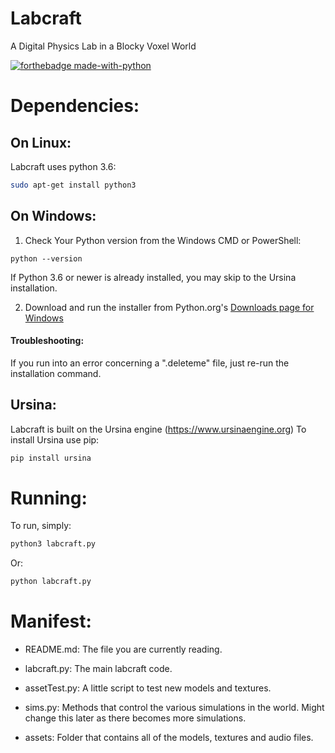 # Labcraft
A Digital Physics Lab in a Blocky Voxel World

[![forthebadge made-with-python](http://ForTheBadge.com/images/badges/made-with-python.svg)](https://www.python.org/)


# Dependencies:
## On Linux: 
Labcraft uses python 3.6:
```bash
sudo apt-get install python3
```

## On Windows:
1. Check Your Python version from the Windows CMD or PowerShell:
``` 
python --version
```
If Python 3.6 or newer is already installed, you may skip to the Ursina installation.

2. Download and run the installer from Python.org's [Downloads page for Windows](https://www.python.org/downloads/windows/)



#### Troubleshooting:
If you run into an error concerning a ".deleteme" file, just re-run the installation command.

## Ursina:
Labcraft is built on the Ursina engine (https://www.ursinaengine.org)
To install Ursina use pip:
``` bash
pip install ursina
```

# Running:
To run, simply:
```bash
python3 labcraft.py
```
Or:
```bash
python labcraft.py
```

# Manifest:
- README.md:
  The file you are currently reading.

- labcraft.py:
  The main labcraft code.

- assetTest.py:
  A little script to test new models and textures.

- sims.py:
  Methods that control the various simulations in the world. Might change
  this later as there becomes more simulations.

- assets:
  Folder that contains all of the models, textures and audio files.

